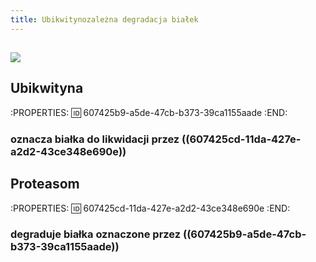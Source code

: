 ```yaml
---
title: Ubikwitynozależna degradacja białek
---
```


## ![](https://media.discordapp.net/attachments/738092871021756817/831118711745675274/unknown.png?width=720&height=304)
## **Ubikwityna**
:PROPERTIES:
:id: 607425b9-a5de-47cb-b373-39ca1155aade
:END:
### oznacza białka do likwidacji przez ((607425cd-11da-427e-a2d2-43ce348e690e))
## **Proteasom**
:PROPERTIES:
:id: 607425cd-11da-427e-a2d2-43ce348e690e
:END:
### degraduje białka oznaczone przez ((607425b9-a5de-47cb-b373-39ca1155aade))
